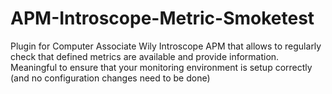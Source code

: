 # APM-Introscope-Metric-Smoketest
Plugin for Computer Associate Wily Introscope APM that allows to regularly check that defined metrics are available and provide information. Meaningful to ensure that your monitoring environment is setup correctly (and no configuration changes need to be done)
